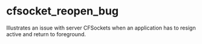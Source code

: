 # cfsocket_reopen_bug
Illustrates an issue with server CFSockets when an application has to resign active and return to foreground.
